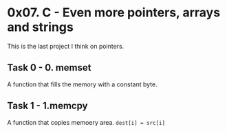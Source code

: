 # 0x07. C - Even more pointers, arrays and strings

This is the last project I think on pointers.

## Task 0 - 0. memset
A function that fills the memory with a constant byte.

## Task 1 - 1.memcpy
A function that copies memoery area. ```dest[i] = src[i]```

